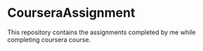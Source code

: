 # CourseraAssignment
This repository contains the assignments completed by me while completing coursera course.
